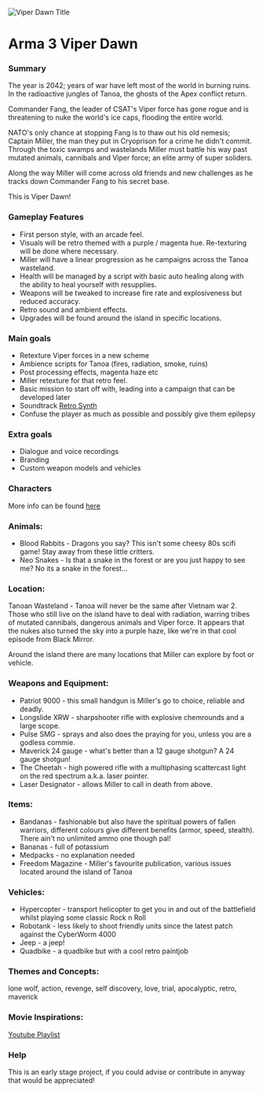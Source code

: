 
![Viper Dawn Title](https://github.com/tomaytotomato/viperdawn/blob/master/Viper-Dawn.png?raw=true)

# Arma 3 Viper Dawn

### Summary

The year is 2042; years of war have left most of the world in burning ruins. In the radioactive jungles of Tanoa, the ghosts of the Apex conflict return.

Commander Fang, the leader of CSAT's Viper force has gone rogue and is threatening to nuke the world's ice caps, flooding the entire world.

NATO's only chance at stopping Fang is to thaw out his old nemesis; Captain Miller, the man they put in Cryoprison for a crime he didn't commit. Through the toxic swamps and wastelands Miller must battle his way past mutated animals, cannibals and Viper force; an elite army of super soliders.

Along the way Miller will come across old friends and new challenges as he tracks down Commander Fang to his secret base.

This is Viper Dawn!

### Gameplay Features

* First person style, with an arcade feel.
* Visuals will be retro themed with a purple / magenta hue. Re-texturing will be done where necessary.
* Miller will have a linear progression as he campaigns across the Tanoa wasteland.
* Health will be managed by a script with basic auto healing along with the ability to heal yourself with resupplies.
* Weapons will be tweaked to increase fire rate and explosiveness but reduced accuracy.
* Retro sound and ambient effects.
* Upgrades will be found around the island in specific locations.

### Main goals

* Retexture Viper forces in a new scheme
* Ambience scripts for Tanoa (fires, radiation, smoke, ruins)
* Post processing effects, magenta haze etc
* Miller retexture for that retro feel. 
* Basic mission to start off with, leading into a campaign that can be developed later
* Soundtrack [Retro Synth](https://www.youtube.com/watch?v=ovzRrrLvW1M_)
* Confuse the player as much as possible and possibly give them epilepsy

### Extra goals

* Dialogue and voice recordings
* Branding
* Custom weapon models and vehicles


### Characters

More info can be found [here](docs/characters.md)

### Animals:

* Blood Rabbits - Dragons you say? This isn't some cheesy 80s scifi game! Stay away from these little critters.
* Neo Snakes - Is that a snake in the forest or are you just happy to see me? No its a snake in the forest...

### Location:

Tanoan Wasteland - Tanoa will never be the same after Vietnam war 2. Those who still live on the island have to deal with radiation, warring tribes of mutated cannibals, dangerous animals and Viper force.
It appears that the nukes also turned the sky into a purple haze, like we're in that cool episode from Black Mirror. 

Around the island there are many locations that Miller can explore by foot or vehicle.

### Weapons and Equipment:

* Patriot 9000 - this small handgun is Miller's go to choice, reliable and deadly.
* Longslide XRW - sharpshooter rifle with explosive chemrounds and a large scope.
* Pulse SMG - sprays and also does the praying for you, unless you are a godless commie.
* Maverick 24 gauge - what's better than a 12 gauge shotgun? A 24 gauge shotgun!
* The Cheetah - high powered rifle with a multiphasing scattercast light on the red spectrum a.k.a. laser pointer.
* Laser Designator - allows Miller to call in death from above.

### Items:

* Bandanas - fashionable but also have the spiritual powers of fallen warriors, different colours give different benefits (armor, speed, stealth). There ain't no unlimited ammo one though pal!
* Bananas - full of potassium
* Medpacks - no explanation needed
* Freedom Magazine - Miller's favourite publication, various issues located around the island of Tanoa

### Vehicles:

* Hypercopter - transport helicopter to get you in and out of the battlefield whilst playing some classic Rock n Roll
* Robotank - less likely to shoot friendly units since the latest patch against the CyberWorm 4000
* Jeep - a jeep!
* Quadbike - a quadbike but with a cool retro paintjob

### Themes and Concepts:

lone wolf, action, revenge, self discovery, love, trial, apocalyptic, retro, maverick

### Movie Inspirations:

[Youtube Playlist](https://www.youtube.com/playlist?list=PLKLMRoF6Be0WoIGtFEpjAcdNMChqwzuOv)


### Help

This is an early stage project, if you could advise or contribute in anyway that would be appreciated!



